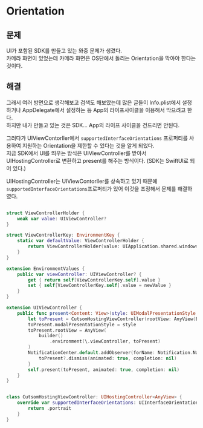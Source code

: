 # Orientation

## 문제
UI가 포함된 SDK를 만들고 있는 와중 문제가 생겼다.   
카메라 화면이 있었는데 카메라 화면은 OS단에서 돌리는 Orientation을 막아야 한다는 것이다.  

## 해결
그래서 여러 방면으로 생각해보고 검색도 해보았는데 많은 글들이 Info.plist에서 설정하거나 AppDelegate에서 설정하는 등 App의 라이프사이클을 이용해서 막으려고 한다.  
하지만 내가 만들고 있는 것은 SDK... App의 라이프 사이클을 건드리면 안된다.   

그러다가 UIViewContorller에서 `supportedInterfaceOrientations` 프로퍼티를 사용하여 지원하는 Orientation을 제한할 수 있다는 것을 알게 되었다.  
지금 SDK에서 UI를 띄우는 방식은 UIViewController를 받아서 UIHostingController로 변환하고 present를 해주는 방식이다. (SDK는 SwiftUI로 되어 있다.)  

UIHostingController는 UIViewContorller를 상속하고 있기 때문에 `supportedInterfaceOrientations`프로퍼티가 있어 이것을 조정해서 문제를 해결하였다.    


```swift

struct ViewControllerHolder {
    weak var value: UIViewController?
}

struct ViewControllerKey: EnvironmentKey {
    static var defaultValue: ViewControllerHolder {
        return ViewControllerHolder(value: UIApplication.shared.windows.first?.rootViewController)
    }
}

extension EnvironmentValues {
    public var viewController: UIViewController? {
        get { return self[ViewControllerKey.self].value }
        set { self[ViewControllerKey.self].value = newValue }
    }
}

extension UIViewController {
    public func present<Content: View>(style: UIModalPresentationStyle = .automatic, @ViewBuilder builder: () -> Content) {
        let toPresent = CutsomHostingViewController(rootView: AnyView(EmptyView()))
        toPresent.modalPresentationStyle = style
        toPresent.rootView = AnyView(
            builder()
                .environment(\.viewController, toPresent)
        )
        NotificationCenter.default.addObserver(forName: Notification.Name(rawValue: "dismissModal"), object: nil, queue: nil) { [weak toPresent] _ in
            toPresent?.dismiss(animated: true, completion: nil)
        }
        self.present(toPresent, animated: true, completion: nil)
    }
}


class CutsomHostingViewController: UIHostingController<AnyView> {
    override var supportedInterfaceOrientations: UIInterfaceOrientationMask {
        return .portrait
    }
}

```